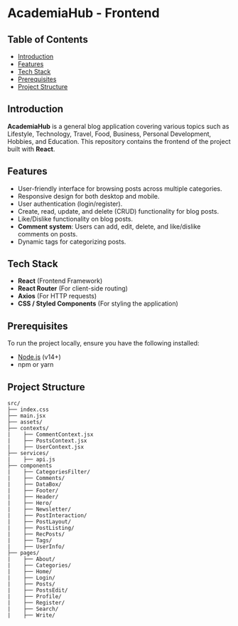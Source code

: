# AcademiaHub - Frontend

## Table of Contents

- [Introduction](#introduction)
- [Features](#features)
- [Tech Stack](#Tech-Stack)
- [Prerequisites](#Prerequisites)
- [Project Structure](#project-structure)

## Introduction

**AcademiaHub** is a general blog application covering various topics such as Lifestyle, Technology, Travel, Food, Business, Personal Development, Hobbies, and Education. This repository contains the frontend of the project built with **React**.

## Features

- User-friendly interface for browsing posts across multiple categories.
- Responsive design for both desktop and mobile.
- User authentication (login/register).
- Create, read, update, and delete (CRUD) functionality for blog posts.
- Like/Dislike functionality on blog posts.
- **Comment system**: Users can add, edit, delete, and like/dislike comments on posts.
- Dynamic tags for categorizing posts.

## Tech Stack

- **React** (Frontend Framework)
- **React Router** (For client-side routing)
- **Axios** (For HTTP requests)
- **CSS / Styled Components** (For styling the application)

## Prerequisites

To run the project locally, ensure you have the following installed:

- [Node.js](https://nodejs.org/) (v14+)
- npm or yarn

## Project Structure

```
src/
├── index.css
├── main.jsx
├── assets/
├── contexts/
|    ├── CommentContext.jsx
|    ├── PostsContext.jsx
|    ├── UserContext.jsx
├── services/
|    ├── api.js
├── components
|    ├── CategoriesFilter/
|    ├── Comments/
|    ├── DataBox/
|    ├── Footer/
|    ├── Header/
|    ├── Hero/
|    ├── Newsletter/
|    ├── PostInteraction/
|    ├── PostLayout/
|    ├── PostListing/
|    ├── RecPosts/
|    ├── Tags/
|    ├── UserInfo/
├── pages/
|    ├── About/
|    ├── Categories/
|    ├── Home/
|    ├── Login/
|    ├── Posts/
|    ├── PostsEdit/
|    ├── Profile/
|    ├── Register/
|    ├── Search/
|    ├── Write/
```